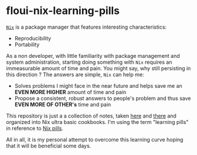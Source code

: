 # floui-nix-learning-pills
[`Nix`](https://nixos.org/) is a package manager that features interesting characteristics:  
* Reproducibility
* Portability

As a non developer, with little familiarity with package management and system administration, starting doing something with `Nix` requires an immeasurable amount of time and pain. You might say, why still persisting in this direction ? The answers are simple, `Nix` can help me:
* Solves problems I might face in the near future and helps save me an **EVEN MORE HIGHER** amount of time and pain
* Propose a consistent, robust answers to people's problem and thus save **EVEN MORE OF OTHER's** time and pain

This repository is just a a collection of notes, taken [here](https://nixos.org/manual/nix/stable) and [there](https://nixos.org/manual/nixos/stable) and organized into Nix ultra basic cookbooks. I'm using the term "learning pills" in reference to [Nix pills](https://nixos.org/guides/nix-pills/). 

All in all, it is my personal attempt to overcome this learning curve hoping that it will be beneficial some days.

